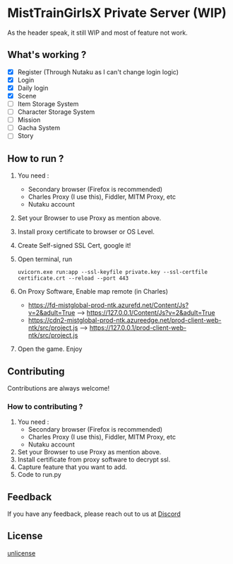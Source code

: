 # MistTrainGirlsX Private Server (WIP)

As the header speak, it still WIP and most of feature not work.

## What's working ?
- [x] Register (Through Nutaku as I can't change login logic)
- [x] Login
- [x] Daily login
- [x] Scene
- [ ] Item Storage System
- [ ] Character Storage System
- [ ] Mission 
- [ ] Gacha System
- [ ] Story

## How to run ?
1. You need :
    - Secondary browser (Firefox is recommended)
    - Charles Proxy (I use this), Fiddler, MITM Proxy, etc
    - Nutaku account
2. Set your Browser to use Proxy as mention above.
3. Install proxy certificate to browser or OS Level.
4. Create Self-signed SSL Cert, google it!
5. Open terminal, run

    ```uvicorn.exe run:app --ssl-keyfile private.key --ssl-certfile certificate.crt --reload --port 443``` 
6. On Proxy Software, Enable map remote (in Charles)

    - https://fd-mistglobal-prod-ntk.azurefd.net/Content/Js?v=2&adult=True  -->	https://127.0.0.1/Content/Js?v=2&adult=True
    - https://cdn2-mistglobal-prod-ntk.azureedge.net/prod-client-web-ntk/src/project.js -->	https://127.0.0.1/prod-client-web-ntk/src/project.js
7. Open the game. Enjoy
## Contributing

Contributions are always welcome!

### How to contributing ?
1. You need :
    - Secondary browser (Firefox is recommended)
    - Charles Proxy (I use this), Fiddler, MITM Proxy, etc
    - Nutaku account
2. Set your Browser to use Proxy as mention above.
3. Install certificate from proxy software to decrypt ssl.
4. Capture feature that you want to add.
5. Code to run.py


## Feedback

If you have any feedback, please reach out to us at [Discord](https://discord.com/invite/WmMPnNZYpG)

## License

[unlicense](https://github.com/NexiaMoe/MistTrainGirlsX/blob/master/LICENSE.md)

